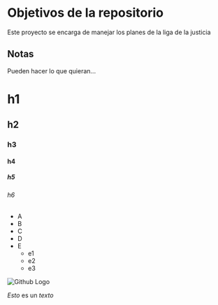# Objetivos de la repositorio

Este proyecto se encarga de manejar los planes de la liga de la justicia


## Notas
Pueden hacer lo que quieran...


# h1
## h2
### h3
#### h4
##### h5
###### h6

* A
* B
* C
* D
* E
  * e1
  * e2
  * e3
 

![Github Logo](https://cameronmcefee.com/img/work/the-octocat/original.jpg)

*Esto* es un _texto_
